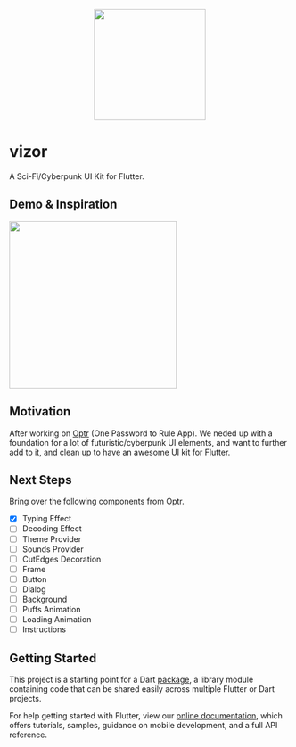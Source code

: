 <p align="center"><image src="https://raw.githubusercontent.com/vizor-ui/vizor/master/vizor-logo.png" width="200px"/></p>

# vizor

A Sci-Fi/Cyberpunk UI Kit for Flutter.

## Demo & Inspiration

<p> <a href="https://youtu.be/MAFTLxvyIPQ"><image src="https://i3.ytimg.com/vi/MAFTLxvyIPQ/hqdefault.jpg" width="300px"/></a></p>

## Motivation

After working on [Optr](https://github.com/leoafarias/optr) (One Password to Rule App). We neded up with a foundation for a lot of futuristic/cyberpunk UI elements, and want to further add to it, and clean up to have an awesome UI kit for Flutter.

## Next Steps

Bring over the following components from Optr.

- [x] Typing Effect
- [ ] Decoding Effect
- [ ] Theme Provider
- [ ] Sounds Provider
- [ ] CutEdges Decoration
- [ ] Frame
- [ ] Button
- [ ] Dialog
- [ ] Background
- [ ] Puffs Animation
- [ ] Loading Animation
- [ ] Instructions

## Getting Started

This project is a starting point for a Dart
[package](https://flutter.dev/developing-packages/),
a library module containing code that can be shared easily across
multiple Flutter or Dart projects.

For help getting started with Flutter, view our
[online documentation](https://flutter.dev/docs), which offers tutorials,
samples, guidance on mobile development, and a full API reference.
